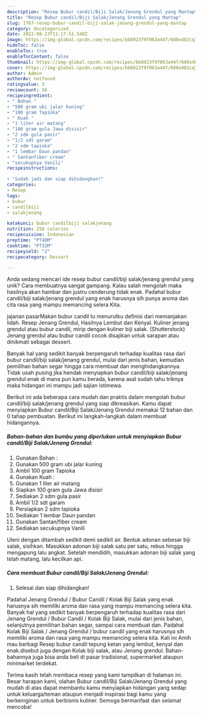 ```yaml
---
description: "Resep Bubur candil/Biji Salak/Jenang Grendul yang Mantap"
title: "Resep Bubur candil/Biji Salak/Jenang Grendul yang Mantap"
slug: 1767-resep-bubur-candil-biji-salak-jenang-grendul-yang-mantap
category: Uncategorized
date: 2022-08-23T11:17:51.548Z
image: https://img-global.cpcdn.com/recipes/bb8923f9f063a44f/680x482cq70/bubur-candilbiji-salakjenang-grendul-foto-resep-utama.jpg
hideToc: false
enableToc: true
enableTocContent: false
thumbnail: https://img-global.cpcdn.com/recipes/bb8923f9f063a44f/680x482cq70/bubur-candilbiji-salakjenang-grendul-foto-resep-utama.jpg
cover: https://img-global.cpcdn.com/recipes/bb8923f9f063a44f/680x482cq70/bubur-candilbiji-salakjenang-grendul-foto-resep-utama.jpg
author: Admin
authorAv: notfound
ratingvalue: 3
reviewcount: 16
recipeingredient:
- " Bahan "
- "500 gram ubi jalar kuning"
- "100 gram Tapioka"
- " Kuah "
- "1 liter air matang"
- "100 gram gula Jawa disisir"
- "2 sdm gula pasir"
- "1/2 sdt garam"
- "2 sdm tapioka"
- "1 lembar Daun pandan"
- " Santanfiber cream"
- "secukupnya Vanili"
recipeinstructions:

- "Sudah jadi dan siap dihidangkan!"
categories:
- Resep
tags:
- bubur
- candilbiji
- salakjenang

katakunci: bubur candilbiji salakjenang 
nutrition: 258 calories
recipecuisine: Indonesian
preptime: "PT40M"
cooktime: "PT32M"
recipeyield: "2"
recipecategory: Dessert

---
```





Anda sedang mencari ide resep bubur candil/biji salak/jenang grendul yang unik? Cara membuatnya sangat gampang. Kalau salah mengolah maka hasilnya akan hambar dan justru cenderung tidak enak. Padahal bubur candil/biji salak/jenang grendul yang enak harusnya sih punya aroma dan cita rasa yang mampu memancing selera Kita.





jajanan pasarMakan bubur candil tu menurutku definisi dari memanjakan lidah. Resep Jenang Grendul, Hasilnya Lembut dan Kenyal. Kuliner jenang grendul atau bubur candil, mirip dengan kuliner biji salak. (Shutterstock) Jenang grendul atau bubur candil cocok disajikan untuk sarapan atau dinikmati sebagai dessert.

Banyak hal yang sedikit banyak berpengaruh terhadap kualitas rasa dari bubur candil/biji salak/jenang grendul, mulai dari jenis bahan, kemudian pemilihan bahan segar hingga cara membuat dan menghidangkannya. Tidak usah pusing jika hendak menyiapkan bubur candil/biji salak/jenang grendul enak di mana pun kamu berada, karena asal sudah tahu triknya maka hidangan ini mampu jadi sajian istimewa.






Berikut ini ada beberapa cara mudah dan praktis dalam mengolah bubur candil/biji salak/jenang grendul yang siap dikreasikan. Kamu dapat menyiapkan Bubur candil/Biji Salak/Jenang Grendul memakai 12 bahan dan 0 tahap pembuatan. Berikut ini langkah-langkah dalam membuat hidangannya.

<!--inarticleads1-->

##### Bahan-bahan dan bumbu yang diperlukan untuk menyiapkan Bubur candil/Biji Salak/Jenang Grendul:

1. Gunakan  Bahan :
1. Gunakan 500 gram ubi jalar kuning
1. Ambil 100 gram Tapioka
1. Gunakan  Kuah :
1. Gunakan 1 liter air matang
1. Siapkan 100 gram gula Jawa disisir
1. Sediakan 2 sdm gula pasir
1. Ambil 1/2 sdt garam
1. Persiapkan 2 sdm tapioka
1. Sediakan 1 lembar Daun pandan
1. Gunakan  Santan/fiber cream
1. Sediakan secukupnya Vanili


Uleni dengan ditambah sedikit demi sedikit air. Bentuk adonan sebesar biji salak, sisihkan. Masukkan adonan biji salak satu per satu, rebus hingga mengapung lalu angkat. Setelah mendidih, masukkan adonan biji salak yang telah matang, lalu kecilkan api. 

<!--inarticleads2-->

##### Cara membuat Bubur candil/Biji Salak/Jenang Grendul:


1. Selesai dan siap dihidangkan!

Padahal Jenang Grendul / Bubur Candil / Kolak Biji Salak yang enak harusnya sih memiliki aroma dan rasa yang mampu memancing selera kita. Banyak hal yang sedikit banyak berpengaruh terhadap kualitas rasa dari Jenang Grendul / Bubur Candil / Kolak Biji Salak, mulai dari jenis bahan, selanjutnya pemilihan bahan segar, sampai cara membuat dan. Padahal Kolak Biji Salak / Jenang Grendul / bubur candil yang enak harusnya sih memiliki aroma dan rasa yang mampu memancing selera kita. Kali ini Amih mau berbagi Resep bubur candil tepung ketan yang lembut, kenyal dan enak.disebut juga dengan Kolak biji salak, atau Jenang grendul. Bahan-bahannya juga bisa anda beli di pasar tradisional, supermarket ataupun minimarket terdekat. 

Terima kasih telah membaca resep yang kami tampilkan di halaman ini. Besar harapan kami, olahan Bubur candil/Biji Salak/Jenang Grendul yang mudah di atas dapat membantu kamu menyiapkan hidangan yang sedap untuk keluarga/teman ataupun menjadi inspirasi bagi kamu yang berkeinginan untuk berbisnis kuliner. Semoga bermanfaat dan selamat mencoba!
